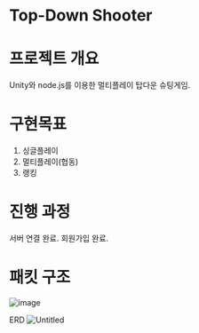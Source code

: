 # Top-Down Shooter

# 프로젝트 개요
Unity와 node.js를 이용한 멀티플레이 탑다운 슈팅게임.

# 구현목표

1. 싱글플레이
2. 멀티플레이(협동)
3. 랭킹

# 진행 과정
서버 연결 완료.
회원가입 완료.


# 패킷 구조

![image](https://github.com/user-attachments/assets/6e9b55a9-4aae-412a-9d8e-f38099446327)

ERD
![Untitled](https://github.com/user-attachments/assets/d300654b-ad8f-4458-8995-4040215d7559)
